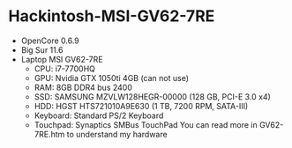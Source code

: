 # Hackintosh-MSI-GV62-7RE

* OpenCore 0.6.9
* Big Sur 11.6
* Laptop MSI GV62-7RE
  - CPU: i7-7700HQ
  - GPU: Nvidia GTX 1050ti 4GB (can not use)
  - RAM: 8GB DDR4 bus 2400
  - SSD: SAMSUNG MZVLW128HEGR-00000 (128 GB, PCI-E 3.0 x4)
  - HDD: HGST HTS721010A9E630 (1 TB, 7200 RPM, SATA-III)
  - Keyboard: Standard PS/2 Keyboard
  - Touchpad: Synaptics SMBus TouchPad
You can read more in GV62-7RE.htm to understand my hardware

